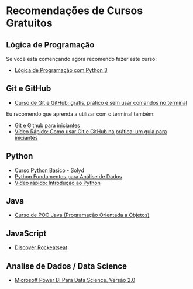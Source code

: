 # Recomendações de Cursos Gratuitos

## Lógica de Programação 

Se você está començando agora recomendo fazer este curso:
- [Lógica de Programação com Python 3](https://youtube.com/playlist?list=PLHz_AreHm4dlKP6QQCekuIPky1CiwmdI6)

## Git e GitHub

- [Curso de Git e GitHub: grátis, prático e sem usar comandos no terminal](https://youtube.com/playlist?list=PLHz_AreHm4dm7ZULPAmadvNhH6vk9oNZA)

Eu recomendo que aprenda a utilizar com o terminal também:

- [Git e Github para iniciantes](https://www.udemy.com/course/git-e-github-para-iniciantes/)
- [Vídeo Rápido: Como usar Git e GitHub na prática: um guia para iniciantes](https://youtu.be/2alg7MQ6_sI)

## Python 

- [Curso Python Básico - Solyd](https://youtube.com/playlist?list=PLp95aw034Wn_WtEmlepaDrw8FU8R5azcm)
- [Python Fundamentos para Análise de Dados](https://www.datascienceacademy.com.br/path-player?courseid=python-fundamentos)
- [Vídeo rápido: Introdução ao Python](https://youtu.be/bwp9hzwdtA4)

## Java

- [Curso de POO Java (Programação Orientada a Objetos)](https://youtube.com/playlist?list=PLHz_AreHm4dkqe2aR0tQK74m8SFe-aGsY)

## JavaScript

- [Discover Rockeatseat](https://rocketseat.com.br/discover)

## Analise de Dados / Data Science 

- [Microsoft Power BI Para Data Science, Versão 2.0](https://www.datascienceacademy.com.br/path-player?courseid=microsoft-power-bi-para-data-science)